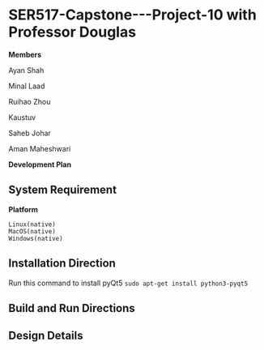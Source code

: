 # SER517-Capstone---Project-10 with Professor Douglas


**Members**

Ayan Shah

Minal Laad

Ruihao Zhou

Kaustuv

Saheb Johar

Aman Maheshwari

**Development Plan**







## System Requirement


**Platform**

    Linux(native)
    MacOS(native)
    Windows(native)



## Installation Direction

Run this command to install pyQt5
```sudo apt-get install python3-pyqt5```

## Build and Run Directions


## Design Details




